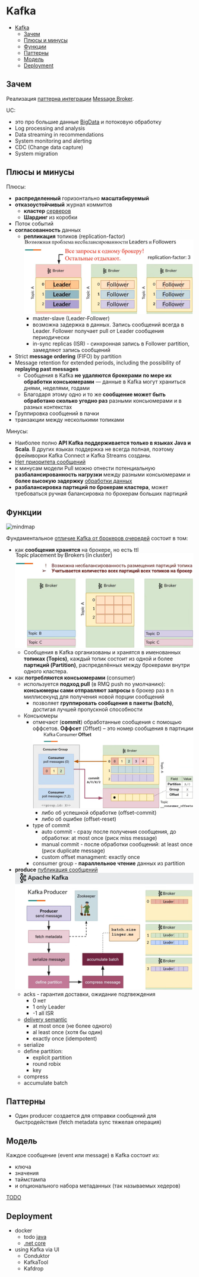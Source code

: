 # Kafka

- [Kafka](#kafka)
  - [Зачем](#зачем)
  - [Плюсы и минусы](#плюсы-и-минусы)
  - [Функции](#функции)
  - [Паттерны](#паттерны)
  - [Модель](#модель)
  - [Deployment](#deployment)

## Зачем

Реализация [паттерна интеграции](../../../arch/pattern/integration/pattern.integration.md) [Message Broker](../../../arch/pattern/integration/pattern.messagebroker.md).

UC:

- это про большие данные [BigData](../../../arch/style/bigdata.md) и потоковую обработку
- Log processing and analysis
- Data streaming in recommendations
- System monitoring and alerting
- CDC (Change data capture)
- System migration

## Плюсы и минусы

Плюсы:

- __распределенный__ горизонтально __масштабируемый__
- __отказоустойчивый__ журнал коммитов
  - __кластер__ [серверов](https://www.youtube.com/watch?v=-AZOi3kP9Js)
  - __Шардинг__ из коробки
- Поток событий
- __согласованность__ данных
  - __репликация__ топиков (replication-factor) ![replica](../../../img/technology/middleware/messagebus/kafka.replica.png)
    - master-slave (Leader-Follower)
    - возможна задержка в данных. Запись сообщений всегда в Leader. Follower получает pull от Leader сообщения периодически
    - in-sync replicas (ISR) - синхронная запись в Follower partition, замедляют запись сообщений
- Strict __message ordering__ (FIFO) by partition
- Message retention for extended periods, including the possibility of __replaying past messages__
  - Сообщения в Kafka __не удаляются брокерами по мере их обработки консьюмерами__ — данные в Kafka могут храниться днями, неделями, годами
  - Благодаря этому одно и то же __сообщение может быть обработано сколько угодно раз__ разными консьюмерами и в разных контекстах
- Группировка сообщений в пачки
- транзакции между несколькими топиками

Минусы:

- Наиболее полно __API Kafka поддерживается только в языках Java и Scala__. В других языках поддержка не всегда полная, поэтому фреймворки Kafka Connect и Kafka Streams созданы.
- [Нет приоритета сообщений](https://blog.bytebytego.com/p/how-to-choose-a-message-queue-kafka)
- к минусам модели Pull можно отнести потенциальную __разбалансированность нагрузки__ между разными консьюмерами и __более высокую задержку__ [обработки данных](https://vc.ru/dev/869548-kafka-vs-rabbitmq-chto-nuzhno-znat-analitiku-pro-brokery-soobshenii)
- __разбалансировка партиций по брокерам кластера__, может требоваться ручная балансировка по брокерам больших партиций

## Функции

![mindmap](http://www.plantuml.com/plantuml/proxy?cache=no&src=https://raw.githubusercontent.com/daemon110282/daemon110282.github.io/daemon110282-patch-1/technology/middleware/messagebus/kafka.puml)

Фундаментальное [отличие Kafka от брокеров очередей](https://slurm.io/tpost/pnyjznpvr1-apache-kafka-osnovi-tehnologii) состоит в том:

- как __сообщения хранятся__ на брокере, но есть ttl ![partition](../../../img/technology/middleware/messagebus/kafka.partition.png)
  - Сообщения в Kafka организованы и хранятся в именованных __топиках (Topics)__, каждый топик состоит из одной и более __партиций (Partition)__, распределённых между брокерами внутри одного кластера.
- как __потребляются консьюмерами__ (consumer)
  - используется __подход pull__ (в RMQ push по умолчанию): __консьюмеры сами отправляют запросы__ в брокер раз в n миллисекунд для получения новой порции сообщений
    - позволяет __группировать сообщения в пакеты (batch)__, достигая лучшей пропускной способности
  - Консьюмеры
    - отмечают (__commit__) обработанные сообщения с помощью оффсетов. __Оффсет__ (Offset) – это номер сообщения в партиции ![consumer](../../../img/technology/middleware/messagebus/kafka.consumer.offset.png)
      - либо об успешной обработке (offset-commit)
      - либо об ошибке (offset-reset)
    - type of commit
      - auto commit - сразу после получения сообщения, до обработки: at most once (риск miss message)
      - manual commit - после обработки сообщений: at least once (риск duplicate message)
      - custom offset managment: exactly once
    - consumer group - __параллельное чтение__ данных из partition
- __produce__ [публикация сообщений](https://www.youtube.com/watch?v=-AZOi3kP9Js) ![producer](../../../img/technology/middleware/messagebus/kafka.producer.png)
  - acks - гарантия доставки, ожидание подтвеждения
    - 0 нет
    - 1 only Leader
    - -1 all ISR
  - [delivery semantic](https://habr.com/ru/articles/738874/)
    - at most once (не более одного)
    - al least once (хотя бы один)
    - exactly once (idempotent)
  - serialize
  - define partition:
    - explicit partition
    - round robix
    - key
  - compress
  - accumulate batch

## Паттерны

- Один producer создается для отправки сообщений для быстродействия (fetch metadata sync тяжелая операция)

## Модель

Каждое сообщение (event или message) в Kafka состоит из:

- ключа
- значения
- таймстампа
- и опционального набора метаданных (так называемых хедеров)

[TODO](https://slurm.io/tpost/pnyjznpvr1-apache-kafka-osnovi-tehnologii)

## Deployment

- docker
  - todo [java](https://habr.com/ru/articles/738874/)
  - [.net core](https://mandur.hashnode.dev/kafka-for-aspnet-core-6)
- using Kafka via UI
  - Conduktor
  - KafkaTool
  - Kafdrop
